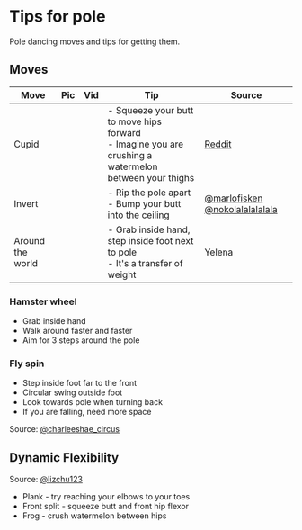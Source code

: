 # Tips for pole
Pole dancing moves and tips for getting them.

## Moves

| Move | Pic | Vid | Tip | Source |
| - | - | - | - | - | 
| Cupid  |  |  |- Squeeze your butt to move hips forward <br/>- Imagine you are crushing a watermelon between your thighs | [Reddit](https://www.reddit.com/r/poledancing/comments/142zwd4/my_cupid_sorta_how_do_i_hold_this/jn83beu/?context=3) |
| Invert |  |  |- Rip the pole apart <br/>- Bump your butt into the ceiling| [@marlofisken](https://www.instagram.com/reel/CoJMv47DhvD/) [@nokolalalalalala](https://instagram.com/nokolalalalalala)| 
| Around the world |  |  |- Grab inside hand, step inside foot next to pole <br /> - It's a transfer of weight  | Yelena | 

### Hamster wheel
- Grab inside hand
- Walk around faster and faster
- Aim for 3 steps around the pole

### Fly spin
- Step inside foot far to the front
- Circular swing outside foot
- Look towards pole when turning back
- If you are falling, need more space

Source: [@charleeshae_circus](https://www.instagram.com/charleeshae_circus/)

## Dynamic Flexibility
    
Source: [@lizchu123](https://www.instagram.com/lizchu123)
- Plank - try reaching your elbows to your toes
- Front split - squeeze butt and front hip flexor
- Frog - crush watermelon between hips


